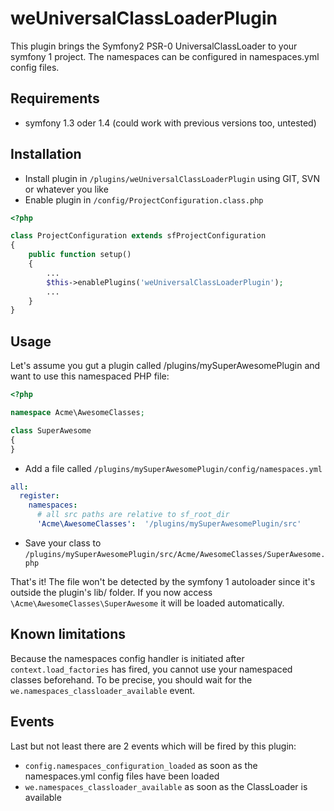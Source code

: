 weUniversalClassLoaderPlugin
====================

This plugin brings the Symfony2 PSR-0 UniversalClassLoader to your symfony 1 project. The namespaces can be configured in namespaces.yml config files.


Requirements
------------

- symfony 1.3 oder 1.4 (could work with previous versions too, untested)

Installation
------------

 * Install plugin in `/plugins/weUniversalClassLoaderPlugin` using GIT, SVN or whatever you like
 * Enable plugin in `/config/ProjectConfiguration.class.php`

``` php
<?php

class ProjectConfiguration extends sfProjectConfiguration
{
	public function setup()
	{
		...
		$this->enablePlugins('weUniversalClassLoaderPlugin');
		...
	}
}
```

Usage
-----

Let's assume you gut a plugin called /plugins/mySuperAwesomePlugin and want to use this namespaced PHP file:

``` php
<?php

namespace Acme\AwesomeClasses;

class SuperAwesome
{
}
```

* Add a file called `/plugins/mySuperAwesomePlugin/config/namespaces.yml`

``` yml
all:
  register:
    namespaces:
      # all src paths are relative to sf_root_dir
      'Acme\AwesomeClasses':  '/plugins/mySuperAwesomePlugin/src'
```

* Save your class to `/plugins/mySuperAwesomePlugin/src/Acme/AwesomeClasses/SuperAwesome.php`

That's it! The file won't be detected by the symfony 1 autoloader since it's outside the plugin's lib/ folder. If you now access `\Acme\AwesomeClasses\SuperAwesome` it will be loaded automatically.


Known limitations
-----------------

Because the namespaces config handler is initiated after `context.load_factories` has fired, you cannot use your namespaced classes beforehand. To be precise, you should wait for the `we.namespaces_classloader_available` event.

Events
------

Last but not least there are 2 events which will be fired by this plugin:

 * `config.namespaces_configuration_loaded` as soon as the namespaces.yml config files have been loaded
 * `we.namespaces_classloader_available` as soon as the ClassLoader is available
